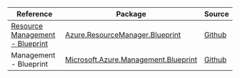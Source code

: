 | Reference | Package | Source |
|---|---|---|
|[Resource Management - Blueprint](resourcemanager.blueprint-readme.md)|[Azure.ResourceManager.Blueprint](https://www.nuget.org/packages/Azure.ResourceManager.Blueprint)|[Github](https://github.com/Azure/azure-sdk-for-net/blob/main/sdk/blueprint/Azure.ResourceManager.Blueprint)|
|Management - Blueprint|[Microsoft.Azure.Management.Blueprint](https://www.nuget.org/packages/Microsoft.Azure.Management.Blueprint)|[Github](https://github.com/Azure/azure-sdk-for-net)|
